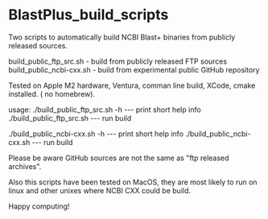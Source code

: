 # BlastPlus_build_scripts


Two scripts to automatically build NCBI Blast+ binaries from publicly released sources.

 
build_public_ftp_src.sh   - build from publicly released FTP sources
build_public_ncbi-cxx.sh  - build from experimental public GitHub repository



Tested on Apple M2 hardware, Ventura, comman line build, XCode, cmake installed. ( no homebrew).


usage:
./build_public_ftp_src.sh -h      --- print short help info
./build_public_ftp_src.sh         --- run build


./build_public_ncbi-cxx.sh -h     --- print short help info
./build_public_ncbi-cxx.sh        --- run build


Please be aware GitHub sources are not the same as "ftp released archives".


Also this scripts have been tested on MacOS, they are most likely to run on linux and other unixes 
where NCBI CXX could be build.

Happy computing!



